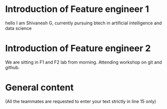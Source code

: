 # Introduction of Feature engineer 1
hello I am Shivanesh G, 
currently pursuing btech in artificial intelligence and data science




# Introduction of Feature engineer 2 

We are sitting in F1 and F2 lab from morning.
Attending workshop on git and github. 


# General content
(All the teammates are requested to enter your text strictly in line 15 only)






